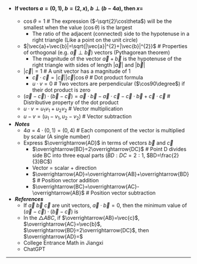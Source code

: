- #### If vectors $a=(0,1)$, $b=(2,x)$, $b\perp(b-4a)$, then $x=$
    - $\cos\theta=1$ # The expression ($-\sqrt{2}\cos\theta$) will be the smallest when the value ($\cos\theta$) is the largest
        - The ratio of the adjacent (connected) side to the hypotenuse in a right triangle (Like a point on the unit circle)
    - $|\vec{a}+\vec{b}|=\sqrt{|\vec{a}|^{2}+|\vec{b}|^{2}}$ # Properties of orthogonal (e.g. $\vec{a}\perp\vec{b}$) vectors (Pythagorean theorem)
        - The magnitude of the vector $\vec{a}+\vec{b}$ is the hypotenuse of the right triangle with sides of length $|\vec{a}|$ and $|\vec{b}|$
    - $|\vec{c}|=1$ # A unit vector has a magnitude of 1
        - $\vec{c} \cdot \vec{c}=|\vec{c}| |\vec{c}| \cos\theta$ # Dot product formula
        - $u \cdot v=0$ # Two vectors are perpendicular ($\cos90\degree$) if their dot product is zero
    - $(\vec{a}-\vec{c})\cdot(\vec{b}-\vec{c})=\vec{a} \cdot \vec{b}-\vec{a} \cdot \vec{c}-\vec{c} \cdot \vec{b}+\vec{c} \cdot \vec{c}$ # Distributive property of the dot product
    - $u \cdot v = u_{1}v_{1}+u_{2}v_{2}$ # Vector multiplication
    - $u - v=(u_{1}-v_{1},u_{2}-v_{2})$ # Vector subtraction
- ***Notes***
    - $4a=4 \cdot (0,1)=(0,4)$ # Each component of the vector is multiplied by scalar (A single number)
    - Express $\overrightarrow{AD}$ in terms of vectors $\vec{b}$ and $\vec{c}$
        - $\overrightarrow{BD}=2\overrightarrow{DC}$ # Point D divides side BC into three equal parts ($BD:DC = 2:1$, $BD=\frac{2}{3}BC$)
        - Vector = scalar + direction
        - $\overrightarrow{AD}=\overrightarrow{AB}+\overrightarrow{BD}$ # Position vector addition
        - $\overrightarrow{BC}=\overrightarrow{AC}-\overrightarrow{AB}$ # Position vector subtraction
- ***References***
    -  If $\vec{a}$ $\vec{b}$ $\vec{c}$ are unit vectors, $\vec{a} \cdot \vec{b}=0$, then the minimum value of $(\vec{a}-\vec{c}) \cdot (\vec{b}-\vec{c})$ is
    - In the $\triangle ABC$, if $\overrightarrow{AB}=\vec{c}$, $\overrightarrow{AC}=\vec{b}$, $\overrightarrow{BD}=2\overrightarrow{DC}$, then $\overrightarrow{AD}=$
    - College Entrance Math in Jiangxi
    - ChatGPT
- ---

